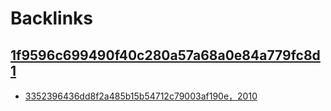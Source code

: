 
# Backlinks
## [1f9596c699490f40c280a57a68a0e84a779fc8d1](1f9596c699490f40c280a57a68a0e84a779fc8d1.md)
- [3352396436dd8f2a485b15b54712c79003af190e，2010](3352396436dd8f2a485b15b54712c79003af190e，2010.md)

